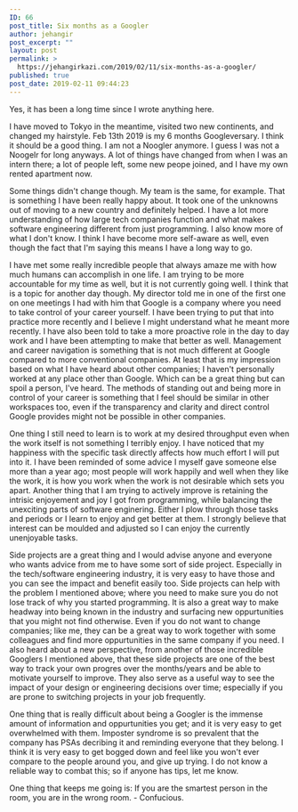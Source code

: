 ```yaml
---
ID: 66
post_title: Six months as a Googler
author: jehangir
post_excerpt: ""
layout: post
permalink: >
  https://jehangirkazi.com/2019/02/11/six-months-as-a-googler/
published: true
post_date: 2019-02-11 09:44:23
---
```

Yes, it has been a long time since I wrote anything here.

I have moved to Tokyo in the meantime, visited two new continents, and changed my hairstyle. Feb 13th 2019 is my 6 months Googleversary. I think it should be a good thing. I am not a Noogler anymore. I guess I was not a Noogelr for long anyways. A lot of things have changed from when I was an intern there; a lot of people left, some new peope joined, and I have my own rented apartment now. 

Some things didn't change though. My team is the same, for example. That is something I have been really happy about. It took one of the unknowns out of moving to a new country and definitely helped. I have a lot more understanding of how large tech companies function and what makes software engineering different from just programming. I also know more of what I don't know. I think I have become more self-aware as well, even though the fact that I'm saying this means I have a long way to go. 

I have met some really incredible people that always amaze me with how much humans can accomplish in one life. I am trying to be more accountable for my time as well, but it is not currently going well. I think that is a topic for another day though. My director told me in one of the first one on one meetings I had with him that Google is a company where you need to take control of your career yourself. I have been trying to put that into practice more recently and I believe I might understand what he meant more recently. I have also been told to take a more proactive role in the day to day work and I have been attempting to make that better as well. Management and career navigation is something that is not much different at Google compared to more conventional companies. At least that is my impression based on what I have heard about other companies; I haven't personally worked at any place other than Google. Which can be a great thing but can spoil a person, I've heard. The methods of standing out and being more in control of your career is something that I feel should be similar in other workspaces too, even if the transparency and clarity and direct control Google provides might not be possible in other companies. 

One thing I still need to learn is to work at my desired throughput even when the work itself is not something I terribly enjoy. I have noticed that my happiness with the specific task directly affects how much effort I will put into it. I have been reminded of some advice I myself gave someone else more than a year ago; most people will work happily and well when they like the work, it is how you work when the work is not desirable which sets you apart. Another thing that I am trying to actively improve is retaining the intrisic enjoyement and joy I got from programming, while balancing the unexciting parts of software enginering. Either I plow through those tasks and periods or I learn to enjoy and get better at them. I strongly believe that interest can be moulded and adjusted so I can enjoy the currently unenjoyable tasks. 

Side projects are a great thing and I would advise anyone and everyone who wants advice from me to have some sort of side project. Especially in the tech/software engineering industry, it is very easy to have those and you can see the impact and benefit easily too. Side projects can help with the problem I mentioned above; where you need to make sure you do not lose track of why you started programming. It is also a great way to make headway into being known in the industry and surfacing new oppurtunities that you might not find otherwise. Even if you do not want to change companies; like me, they can be a great way to work together with some colleagues and find more oppurtunities in the same company if you need.
I also heard about a new perspective, from another of those incredible Googlers I mentioned above, that these side projects are one of the best way to track your own progres over the months/years and be able to motivate yourself to improve. They also serve as a useful way to see the impact of your design or engineering decisions over time; especially if you are prone to switching projects in your job frequently. 

One thing that is really difficult about being a Googler is the immense amount of information and oppurtunities you get; and it is very easy to get overwhelmed with them. Imposter syndrome is so prevalent that the company has PSAs decribing it and reminding everyone that they belong. I think it is very easy to get bogged down and feel like you won't ever compare to the people around you, and give up trying. I do not know a reliable way to combat this; so if anyone has tips, let me know. 

One thing that keeps me going is: 
If you are the smartest person in the room, you are in the wrong room. - Confucious.